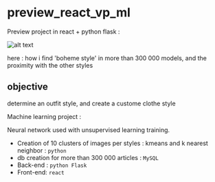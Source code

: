 # preview_react_vp_ml
Preview project in react + python flask :


![alt text](https://github.com/rim31/preview_react_vp_ml/blob/master/look_designer.gif)

here : how i find 'boheme style' in more than 300 000 models, and the proximity with the other styles

## objective
determine an outfit style, and create a custome clothe style

Machine learning project :

Neural network used with unsupervised learning training.
- Creation of 10 clusters of images per styles : kmeans and k nearest neighbor : `python`
- db creation for more than 300 000 articles : `MySQL`
- Back-end : `python Flask`
- Front-end: `react`
